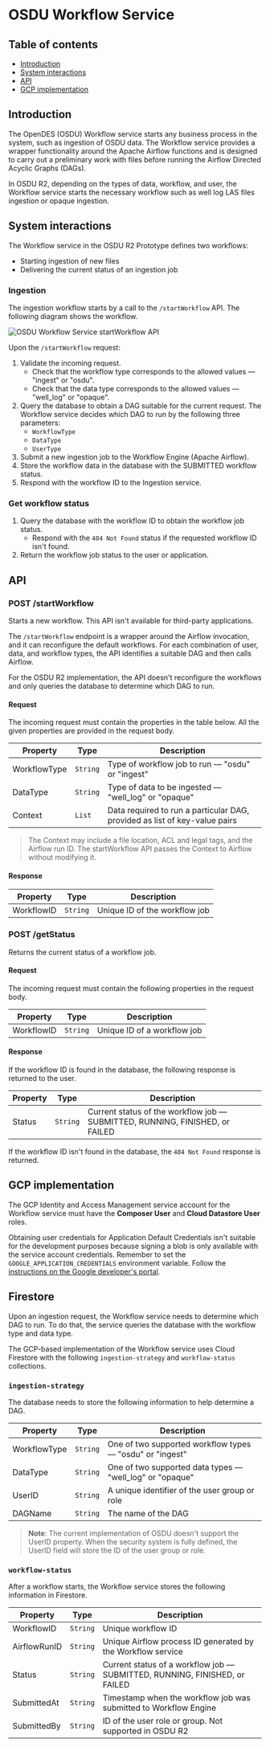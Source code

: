 # OSDU Workflow Service

## Table of contents

* [Introduction](#introduction)
* [System interactions](#system-interactions)
* [API](#api)
* [GCP implementation](#gcp-implementation)

## Introduction

The OpenDES (OSDU) Workflow service starts any business process in the system, such as ingestion of
OSDU data. The Workflow service provides a wrapper functionality around the Apache Airflow functions
and is designed to carry out a preliminary work with files before running the Airflow Directed
Acyclic Graphs (DAGs).

In OSDU R2, depending on the types of data, workflow, and user, the Workflow service starts the
necessary workflow such as well log LAS files ingestion or opaque ingestion.

## System interactions

The Workflow service in the OSDU R2 Prototype defines two workflows:

* Starting ingestion of new files
* Delivering the current status of an ingestion job

### Ingestion

The ingestion workflow starts by a call to the `/startWorkflow` API. The following diagram shows the
workflow.

![OSDU Workflow Service startWorkflow API](https://gitlab.osdu-gcp.dev/OSDU/os-workflow/uploads/d2122ae7e53a234d92b87552e5d6b5b1/OSDU_R2_Workflow_Service_startWorkflow_API.png)

Upon the `/startWorkflow` request:

1. Validate the incoming request.
    * Check that the workflow type corresponds to the allowed values &mdash; "ingest" or "osdu".
    * Check that the data type corresponds to the allowed values &mdash; "well_log" or "opaque".
2. Query the database to obtain a DAG suitable for the current request. The Workflow service
decides which DAG to run by the following three parameters:
    * `WorkflowType`
    * `DataType`
    * `UserType`
3. Submit a new ingestion job to the Workflow Engine (Apache Airflow).
4. Store the workflow data in the database with the SUBMITTED workflow status.
5. Respond with the workflow ID to the Ingestion service.

### Get workflow status

1. Query the database with the workflow ID to obtain the workflow job status.
    * Respond with the `404 Not Found` status if the requested workflow ID isn't found.
2. Return the workflow job status to the user or application.

## API

### POST /startWorkflow

Starts a new workflow. This API isn't available for third-party applications.

The `/startWorkflow` endpoint is a wrapper around the Airflow invocation, and it can reconfigure the
default workflows. For each combination of user, data, and workflow types, the API identifies a
suitable DAG and then calls Airflow.

For the OSDU R2 implementation, the API doesn't reconfigure the workflows and only queries the
database to determine which DAG to run.

#### Request

The incoming request must contain the properties in the table below. All the given properties are
provided in the request body.

| Property     | Type     | Description                                                                |
| ------------ | -------- | -------------------------------------------------------------------------- |
| WorkflowType | `String` | Type of workflow job to run &mdash; "osdu" or "ingest"                     |
| DataType     | `String` | Type of data to be ingested &mdash; "well_log" or "opaque"                 |
| Context      | `List`   | Data required to run a particular DAG, provided as list of key-value pairs |

> The Context may include a file location, ACL and legal tags, and the Airflow run ID. The
> startWorkflow API passes the Context to Airflow without modifying it.

#### Response

| Property   | Type     | Description                   |
| ---------- | -------- | ----------------------------- |
| WorkflowID | `String` | Unique ID of the workflow job |

### POST /getStatus

Returns the current status of a workflow job.

#### Request

The incoming request must contain the following properties in the request body.

| Property   | Type     | Description                 |
| ---------- | -------- | --------------------------- |
| WorkflowID | `String` | Unique ID of a workflow job |

#### Response

If the workflow ID is found in the database, the following response is returned to the user.

| Property | Type     | Description                                                                        |
| -------- | -------- | ---------------------------------------------------------------------------------- |
| Status   | `String` | Current status of the workflow job &mdash; SUBMITTED, RUNNING, FINISHED, or FAILED |

If the workflow ID isn't found in the database, the `404 Not Found` response is returned.

## GCP implementation

The GCP Identity and Access Management service account for the Workflow service must have the
**Composer User** and **Cloud Datastore User** roles.

Obtaining user credentials for Application Default Credentials isn't suitable for the development
purposes because signing a blob is only available with the service account credentials. Remember to
set the `GOOGLE_APPLICATION_CREDENTIALS` environment variable. Follow the [instructions on the
Google developer's portal][application-default-credentials].

## Firestore

Upon an ingestion request, the Workflow service needs to determine which DAG to run. To do that, the
service queries the database with the workflow type and data type.

The GCP-based implementation of the Workflow service uses Cloud Firestore with the following
`ingestion-strategy` and `workflow-status` collections.

### `ingestion-strategy`

The database needs to store the following information to help determine a DAG.

| Property     | Type     | Description                                                    |
| ------------ | -------- | -------------------------------------------------------------- |
| WorkflowType | `String` | One of two supported workflow types &mdash; "osdu" or "ingest" |
| DataType     | `String` | One of two supported data types &mdash; "well_log" or "opaque" |
| UserID       | `String` | A unique identifier of the user group or role                  |
| DAGName      | `String` | The name of the DAG                                            |

> **Note**: The current implementation of OSDU doesn't support the UserID property. When the
> security system is fully defined, the UserID field will store the ID of the user group or role.

### `workflow-status`

After a workflow starts, the Workflow service stores the following information in Firestore.

| Property     | Type     | Description                                                                      |
| ------------ | -------- | -------------------------------------------------------------------------------- |
| WorkflowID   | `String` | Unique workflow ID                                                               |
| AirflowRunID | `String` | Unique Airflow process ID generated by the Workflow service                      |
| Status       | `String` | Current status of a workflow job &mdash; SUBMITTED, RUNNING, FINISHED, or FAILED |
| SubmittedAt  | `String` | Timestamp when the workflow job was submitted to Workflow Engine                 |
| SubmittedBy  | `String` | ID of the user role or group. Not supported in OSDU R2                           |

[application-default-credentials]: https://developers.google.com/identity/protocols/application-default-credentials#calling
